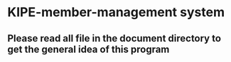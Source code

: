 # KIPE-member-management system
## Please read all file in the document directory to get the general idea of this program
 
